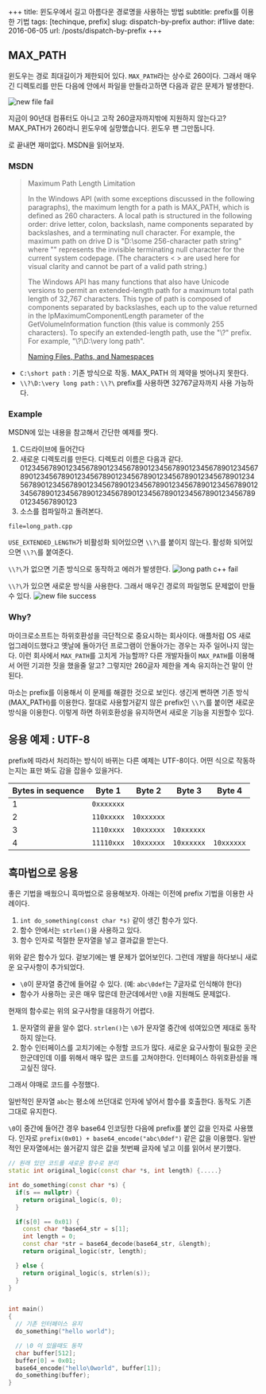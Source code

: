 +++
title: 윈도우에서 길고 아름다운 경로명을 사용하는 방법
subtitle: prefix를 이용한 기법
tags: [techinque, prefix]
slug: dispatch-by-prefix
author: if1live
date: 2016-06-05
url: /posts/dispatch-by-prefix
+++
## MAX_PATH

윈도우는 경로 최대길이가 제한되어 있다. `MAX_PATH`라는 상수로 260이다.
그래서 매우 긴 디렉토리를 만든 다음에 안에서 파일을 만들라고하면 다음과 같은 문제가 발생한다.

![new file fail]({attach}dispatch-by-prefix/newfile-fail.png)

지금이 90년대 컴퓨터도 아니고 고작 260글자까지밖에 지원하지 않는다고?
MAX_PATH가 260라니 윈도우에 실망했습니다. 윈도우 팬 그만둡니다.

로 끝내면 재미없다. MSDN을 읽어보자.


### MSDN

> Maximum Path Length Limitation
>
> In the Windows API (with some exceptions discussed in the following paragraphs),
> the maximum length for a path is MAX_PATH, which is defined as 260 characters.
> A local path is structured in the following order:
> drive letter, colon, backslash, name components separated by backslashes, and a terminating null character.
> For example, the maximum path on drive D is "D:\some 256-character path string<NUL>"
> where "<NUL>" represents the invisible terminating null character for the current system codepage.
> (The characters < > are used here for visual clarity and cannot be part of a valid path string.)
>
> The Windows API has many functions that also have Unicode versions to permit an extended-length path
> for a maximum total path length of 32,767 characters.
> This type of path is composed of components separated by backslashes,
> each up to the value returned in the lpMaximumComponentLength parameter of the GetVolumeInformation function
> (this value is commonly 255 characters).
> To specify an extended-length path, use the "\\?\" prefix.
> For example, "\\?\D:\very long path".
>
> [Naming Files, Paths, and Namespaces][msdn_path]

* `C:\short path` : 기존 방식으로 작동. MAX_PATH 의 제약을 벗어나지 못한다.
* `\\?\D:\very long path` : `\\?\` prefix를 사용하면 32767글자까지 사용 가능하다.

### Example

MSDN에 있는 내용을 참고해서 간단한 예제를 짯다.

1. C드라이브에 들어간다
2. 새로운 디렉토리를 만든다. 디렉토리 이름은 다음과 같다.
0123456789012345678901234567890123456789012345678901234567890123456789012345678901234567890123456789012345678901234567890123456789012345678901234567890123456789012345678901234567890123456789012345678901234567890123456789012345678901234567890123
3. 소스를 컴파일하고 돌려본다.

~~~maya:view
file=long_path.cpp
~~~

`USE_EXTENDED_LENGTH`가 비활성화 되어있으면 `\\?\`를 붙이지 않는다.
활성화 되어있으면 `\\?\`를 붙여준다.


`\\?\`가 없으면 기존 방식으로 동작하고 에러가 발생한다.
![long path c++ fail]({attach}dispatch-by-prefix/long-path-cpp-fail.png)



`\\?\`가 있으면 새로운 방식을 사용한다. 그래서 매우긴 경로의 파일명도 문제없이 만들 수 있다.
![new file success]({attach}dispatch-by-prefix/newfile-success.png)

### Why?

마이크로소프트는 하위호환성을 극단적으로 중요시하는 회사이다.
애플처럼 OS 새로 업그레이드했다고 옛날에 돌아가던 프로그램이 안돌아가는 경우는 자주 일어나지 않는다.
이런 회사에서 `MAX_PATH`를 고치게 가능할까?
다른 개발자들이 `MAX_PATH`를 이용해서 어떤 기괴한 짓을 했을줄 알고?
그렇지만 260글자 제한을 계속 유지하는건 말이 안된다.

마소는 prefix를 이용해서 이 문제를 해결한 것으로 보인다.
생긴게 뻔하면 기존 방식(MAX_PATH)를 이용한다.
절대로 사용할거같지 않은 prefix인 `\\?\`를 붙이면 새로운 방식을 이용한다.
이렇게 하면 하위호환성을 유지하면서 새로운 기능을 지원할수 있다.


## 응용 예제 : UTF-8

prefix에 따라서 처리하는 방식이 바뀌는 다른 예제는 UTF-8이다.
어떤 식으로 작동하는지는 표만 봐도 감을 잡을수 있을거다.

| Bytes in sequence | Byte 1 | Byte 2 | Byte 3 | Byte 4 |
|-------------------|--------|--------|--------|--------|
| 1 | `0xxxxxxx` |            |            |            |
| 2 | `110xxxxx` | `10xxxxxx` |            |            |
| 3 | `1110xxxx` | `10xxxxxx` | `10xxxxxx` |            |
| 4 | `11110xxx` | `10xxxxxx` | `10xxxxxx` | `10xxxxxx` |

## 흑마법으로 응용

좋은 기법을 배웠으니 흑마법으로 응용해보자.
아래는 이전에 prefix 기법을 이용한 사례이다.


1. `int do_something(const char *s)` 같이 생긴 함수가 있다.
2. 함수 안에서는 `strlen()`을 사용하고 있다.
3. 함수 인자로 적절한 문자열을 넣고 결과값을 받는다.

위와 같은 함수가 있다. 겉보기에는 별 문제가 없어보인다.
그런데 개발을 하다보니 새로운 요구사항이 추가되었다.

* `\0`이 문자열 중간에 들어갈 수 있다. (예: `abc\0def`는 7글자로 인식해야 한다)
* 함수가 사용하는 곳은 매우 많은데 한군데에서만 `\0`을 지원해도 문제없다.

현재의 함수로는 위의 요구사항을 대응하기 어렵다.

1. 문자열의 끝을 알수 없다. `strlen()`는 `\0`가 문자열 중간에 섞여있으면 제대로 동작하지 않는다.
2. 함수 인터페이스를 고치기에는 수정할 코드가 많다. 새로운 요구사항이 필요한 곳은 한군데인데 이를 위해서 매우 많은 코드를 고쳐야한다. 인터페이스 하위호환성을 깨고싶진 않다.

그래서 야매로 코드를 수정했다.

일반적인 문자열 `abc`는 평소에 쓰던대로 인자에 넣어서 함수를 호출한다. 동작도 기존 그대로 유지한다.

`\0`이 중간에 들어간 경우 base64 인코딩한 다음에 prefix를 붙인 값을 인자로 사용했다.
인자로 `prefix(0x01) + base64_encode("abc\0def")` 같은 값을 이용했다.
일반적인 문자열에서는 쓸거같지 않은 값을 첫번째 글자에 넣고 이를 읽어서 분기했다.


```cpp
// 원래 있던 코드를 새로운 함수로 분리
static int original_logic(const char *s, int length) {.....}

int do_something(const char *s) {
  if(s == nullptr) {
    return original_logic(s, 0);
  }

  if(s[0] == 0x01) {
    const char *base64_str = s[1];
    int length = 0;
    const char *str = base64_decode(base64_str, &length);
    return original_logic(str, length);

  } else {
    return original_logic(s, strlen(s));
  }
}


int main()
{
  // 기존 인터페이스 유지
  do_something("hello world");

  // \0 이 있을때도 동작
  char buffer[512];
  buffer[0] = 0x01;
  base64_encode("hello\0world", buffer[1]);
  do_something(buffer);
}
```

[wiki_utf8]: https://en.wikipedia.org/wiki/UTF-8
[msdn_path]: https://msdn.microsoft.com/en-us/library/windows/desktop/aa365247(v=vs.85).aspx
